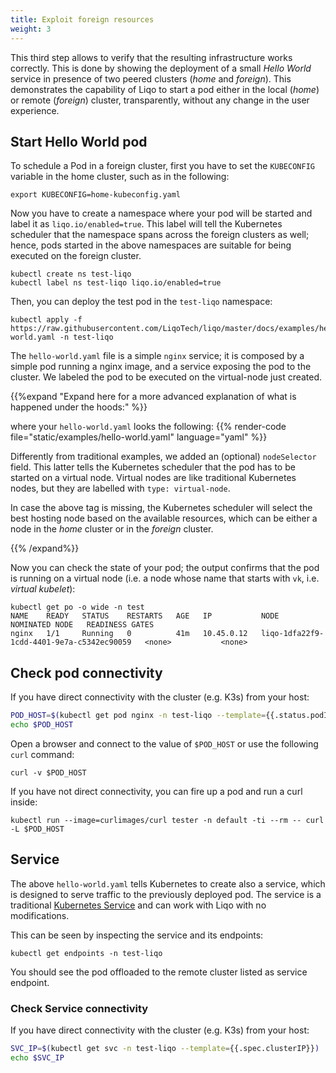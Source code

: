 ```yaml
---
title: Exploit foreign resources 
weight: 3
---
```


This third step allows to verify that the resulting infrastructure works correctly.
This is done by showing the deployment of a small *Hello World*  service in presence of two peered clusters (*home* and *foreign*).
This demonstrates the capability of Liqo to start a pod either in the local (*home*) or remote (*foreign*) cluster, transparently, without any change in the user experience.

## Start Hello World pod

To schedule a Pod in a foreign cluster, first you have to set the `KUBECONFIG` variable in the home cluster, such as in the following:

```shell script
export KUBECONFIG=home-kubeconfig.yaml
```

Now you have to create a namespace where your pod will be started and label it as ```liqo.io/enabled=true```. This label will tell the Kubernetes scheduler that the namespace spans across the foreign clusters as well; hence, pods started in the above namespaces are suitable for being executed on the foreign cluster.

```
kubectl create ns test-liqo
kubectl label ns test-liqo liqo.io/enabled=true
```

Then, you can deploy the test pod in the `test-liqo` namespace:

```
kubectl apply -f https://raw.githubusercontent.com/LiqoTech/liqo/master/docs/examples/hello-world.yaml -n test-liqo
```
The `hello-world.yaml` file is a simple `nginx` service; it is composed by a simple pod running a nginx image, and a service exposing the pod to the cluster. We labeled the pod to be executed on the virtual-node just created.

{{%expand "Expand here for a more advanced explanation of what is happened under the hoods:" %}}

where your `hello-world.yaml` looks the following:
{{% render-code file="static/examples/hello-world.yaml" language="yaml" %}}


Differently from traditional examples, we added an (optional) `nodeSelector` field. This latter tells the Kubernetes scheduler that the pod has to be started on a virtual node. Virtual nodes are like traditional Kubernetes nodes, but they are labelled with `type: virtual-node`.

In case the above tag is missing, the Kubernetes scheduler will select the best hosting node based on the available resources, which can be either a node in the *home* cluster or in the *foreign* cluster.

{{% /expand%}}

Now you can check the state of your pod; the output confirms that the pod is running on a virtual node (i.e. a node whose name that starts with `vk`, i.e. *virtual kubelet*):

```
kubectl get po -o wide -n test
NAME    READY   STATUS    RESTARTS   AGE   IP           NODE                                      NOMINATED NODE   READINESS GATES
nginx   1/1     Running   0          41m   10.45.0.12   liqo-1dfa22f9-1cdd-4401-9e7a-c5342ec90059   <none>           <none>
```

## Check pod connectivity 

If you have direct connectivity with the cluster (e.g. K3s) from your host:

```bash
POD_HOST=$(kubectl get pod nginx -n test-liqo --template={{.status.podIP}})
echo $POD_HOST
```
Open a browser and connect to the value of `$POD_HOST` or use the following `curl` command:

```
curl -v $POD_HOST
```

If you have not direct connectivity, you can fire up a pod and run a curl inside:

```
kubectl run --image=curlimages/curl tester -n default -ti --rm -- curl -L $POD_HOST
```

## Service

The above `hello-world.yaml` tells Kubernetes to create also a service, which is designed to serve traffic to the previously deployed pod.
The service is a traditional [Kubernetes Service](https://kubernetes.io/docs/concepts/services-networking/service/) and can work with Liqo with no modifications.

This can be seen by inspecting the service and its endpoints:

```kubectl get endpoints -n test-liqo```

You should see the pod offloaded to the remote cluster listed as service endpoint.

<!-- TODO: report the output of this command -->


### Check Service connectivity 

If you have direct connectivity with the cluster (e.g. K3s) from your host:

```bash
SVC_IP=$(kubectl get svc -n test-liqo --template={{.spec.clusterIP}})
echo $SVC_IP
```

<!-- TODO:  add a 'curl' command or something like that that shows that the pod returns the expected page. Show that the command is exactly the same in either cases (i.e., when the pod is local, when the pod is remote) -->






